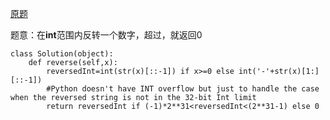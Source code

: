 [原题](https://leetcode.com/problems/reverse-integer/)

题意：在**int**范围内反转一个数字，超过，就返回0

```
class Solution(object):
    def reverse(self,x):
        reversedInt=int(str(x)[::-1]) if x>=0 else int('-'+str(x)[1:][::-1])
        #Python doesn't have INT overflow but just to handle the case when the reversed string is not in the 32-bit Int limit 
        return reversedInt if (-1)*2**31<reversedInt<(2**31-1) else 0
```
